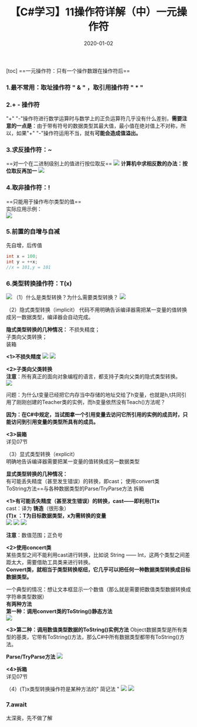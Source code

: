 ﻿---
layout: post
title: 【C#学习】11操作符详解（中）一元操作符
category: Csharp
date: 2020-01-02 
---

[toc]
==一元操作符：只有一个操作数跟在操作符后==

### 1.最不常用：取址操作符 " & " ，取引用操作符 " * "

### 2.+ - 操作符
"+" "-"操作符进行数学运算时与数学上的正负运算符几乎没有什么差别，**需要注意的一点是**：由于带有符号的数据类型其最大值，最小值在绝对值上不对称，所以，如果"+" "-"操作符运用不当，就有**可能会造成值溢出。**
### 3.求反操作符：~
==对一个在二进制级别上的值进行按位取反==
![](https://raw.githubusercontent.com/QinyuGuo-Pot/blog-img/main/20240402174618.png)
**计算机中求相反数的办法：按位取反再加一**
![](https://raw.githubusercontent.com/QinyuGuo-Pot/blog-img/main/20240402174629.png)

### 4.取非操作符：!
==只能用于操作布尔类型的值==\
实际应用示例：\
![](https://raw.githubusercontent.com/QinyuGuo-Pot/blog-img/main/20240402174650.png)
### 5.前置的自增与自减
先自增，后传值

```csharp
int x = 100;
int y = ++x;
//x = 101,y = 101
```

### 6.类型转换操作符：T(x)
![](https://raw.githubusercontent.com/QinyuGuo-Pot/blog-img/main/20240402174719.png)
（1）什么是类型转换？为什么需要类型转换？
![](https://raw.githubusercontent.com/QinyuGuo-Pot/blog-img/main/20240402174729.png)

（2）隐式类型转换（implicit）
代码不用明确告诉编译器需把某一变量的值转换成另一数据类型，编译器会自动完成。

**隐式类型转换的几种情况：**
不损失精度；\
子类向父类转换；\
装箱

**<1>不损失精度**
![](https://raw.githubusercontent.com/QinyuGuo-Pot/blog-img/main/20240402174804.png)
![](https://raw.githubusercontent.com/QinyuGuo-Pot/blog-img/main/20240402174811.png)

**<2>子类向父类转换**\
**注意**：所有真正的面向对象编程的语言，都支持子类向父类的隐式类型转换。\
![](https://raw.githubusercontent.com/QinyuGuo-Pot/blog-img/main/20240402174842.png)

问题：为什么t变量已经把它内存当中存储的地址交给了h变量，也就是h,t共同引用了刚刚创建的Teacher类的实例，而h变量依然没有Teach()方法呢？

**因为：在C#中规定，当试图拿一个引用变量去访问它所引用的实例的成员时，只能访问到引用变量的类型所具有的成员。**

**<3>装箱**\
详见07节

（3）显式类型转换（explicit）\
明确地告诉编译器需要把某一变量的值转换成另一数据类型

**显式类型转换的几种情况：**\
有可能丢失精度（甚至发生错误）的转换，即cast；
使用convert类\
ToString方法==与各种数据类型的Parse/TryParse方法
拆箱

**<1>有可能丢失精度（甚至发生错误）的转换，cast——即利用(T)x**\
cast：译为 **铸造**（很形象）\
**(T)x ：T为目标数据类型，x为需转换的变量**\
![](https://raw.githubusercontent.com/QinyuGuo-Pot/blog-img/main/20240402175004.png)
![](https://raw.githubusercontent.com/QinyuGuo-Pot/blog-img/main/20240402175016.png)
![](https://raw.githubusercontent.com/QinyuGuo-Pot/blog-img/main/20240402175026.png)

**注意**：数值范围；正负号

**<2>使用concert类**\
某些类型之间不能利用cast进行转换，比如说 String —— Int，这两个类型之间差距太大，需要借助工具类来进行转换。\
**Convert类，就相当于类型转换枢纽，它几乎可以把任何一种数据类型转换成目标数据类型。**

一个典型的情况：想让文本框显示一个数值（那么就是需要把数值类型数据转换成字符串类型数据）\
**有两种方法**\
**第一种：调用convert类的ToString()静态方法**\
![](https://raw.githubusercontent.com/QinyuGuo-Pot/blog-img/main/20240402175051.png)

**<3>第二种：调用数值类型数据的ToString()实例方法**
Object数据类型是所有类型的基类，它带有ToString()方法，那么C#中所有数据类型都带有ToString()方法。

**Parse/TryParse方法**
![](https://raw.githubusercontent.com/QinyuGuo-Pot/blog-img/main/20240402175106.png)

**<4>拆箱**\
详见07节

（4）(T)x类型转换操作符是某种方法的" 简记法 "
![](https://raw.githubusercontent.com/QinyuGuo-Pot/blog-img/main/20240402175131.png)
![](https://raw.githubusercontent.com/QinyuGuo-Pot/blog-img/main/20240402175141.png)

### 7.await
太深奥，先不做了解
